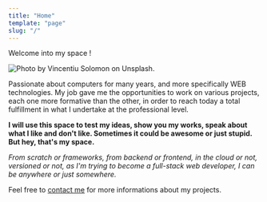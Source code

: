 ```yaml
---
title: "Home"
template: "page"
slug: "/"
---
```


Welcome into my space !

![Photo by Vincentiu Solomon on Unsplash.](/media/image-2.jpg)

Passionate about computers for many years, and more specifically WEB technologies. My job gave me the opportunities to work on various projects, each one more formative than the other, in order to reach today a total fulfillment in what I undertake at the professional level.

**I will use this space to test my ideas, show you my works, speak about what I like and don't like. Sometimes it could be awesome or just stupid. But hey, that's my space.**

*From scratch or frameworks, from backend or frontend, in the cloud or not, versioned or not, as I'm trying to become a full-stack web developer, I can be anywhere or just somewhere.*

Feel free to [contact me](/contact) for more informations about my projects.
